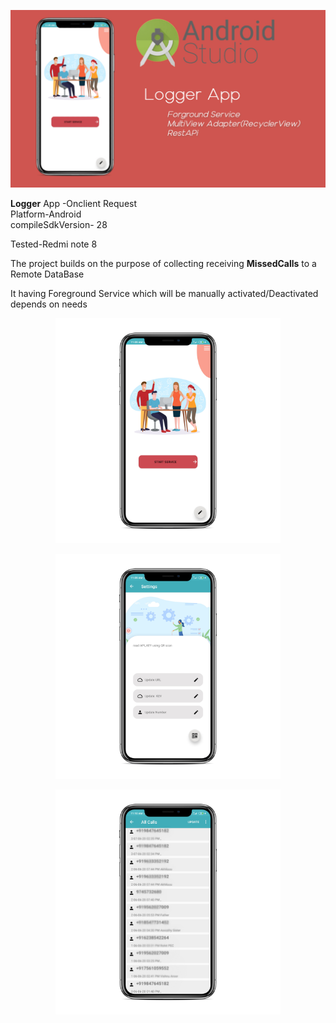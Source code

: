 <p align="center">
<img src="https://github.com/ashokas058/Logger/blob/master/Screenshots/Nss%20Logger_%20web.jpg"
  alt="Home UI">
</p>

**Logger** App -Onclient Request <br /> 
Platform-Android <br />
compileSdkVersion- 28 <br />

Tested-Redmi note 8 <br />

The project builds on the purpose of collecting receiving **MissedCalls** to a Remote DataBase <br />

It having Foreground Service which will be manually activated/Deactivated depends on needs <br />

<p align="center">
<img  width="360" src="https://github.com/ashokas058/Logger/blob/master/Screenshots/Loger_home.png"
  alt="Home UI">
</p>

<p align="center">
<img width="360" src="https://github.com/ashokas058/Logger/blob/master/Screenshots/Logger_setting.png"
  alt="Home UI">
</p>


<p align="center">
<img  width="360" src="https://github.com/ashokas058/Logger/blob/master/Screenshots/Logger_manual_call_log.png"
  alt="Home UI">
</p>
